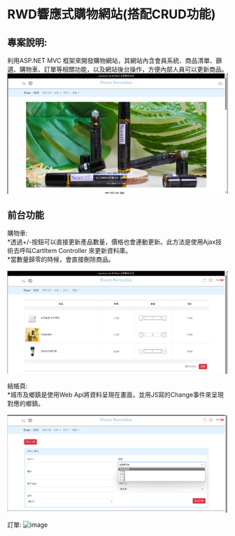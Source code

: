 # RWD響應式購物網站(搭配CRUD功能)
## 專案說明:
利用ASP.NET MVC 框架來開發購物網站，其網站內含會員系統、商品清單、篩選、購物車、訂單等相關功能，以及網站後台操作，方便內部人員可以更新商品。
<br />
![image](https://github.com/LeoChiang0000/EndTermProject.Solution/blob/master/pictures/Index.png)

## 前台功能

購物車:
<br />
*透過+/-按鈕可以直接更新產品數量，價格也會連動更新。此方法是使用Ajax技術去呼叫CartItem Controller 來更新資料庫。
<br />
*當數量歸零的時候，會直接刪除商品。
<br />
<br />
![image](https://github.com/LeoChiang0000/EndTermProject.Solution/blob/master/pictures/Cart.png)
<br />

結帳頁:
<br />
*城市及鄉鎮是使用Web Api將資料呈現在畫面，並用JS寫的Change事件來呈現對應的鄉鎮。
<br /><br />
![image](https://github.com/LeoChiang0000/EndTermProject.Solution/blob/master/pictures/Checkout.png)
<br />

訂單:
![image]()

